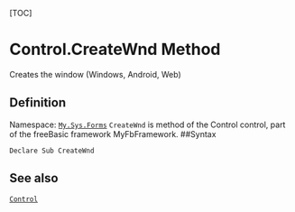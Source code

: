 [TOC]
# Control.CreateWnd Method
Creates the window (Windows, Android, Web)
## Definition
Namespace: [`My.Sys.Forms`](My.Sys.Forms.md)
`CreateWnd` is method of the Control control, part of the freeBasic framework MyFbFramework.
##Syntax
```freeBasic
Declare Sub CreateWnd
```

## See also
[`Control`](Control.md)
